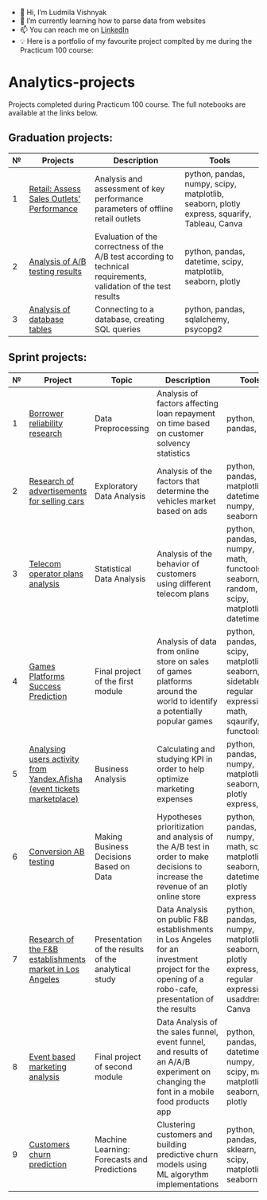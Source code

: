 - 👋 Hi, I’m Ludmila Vishnyak
- 🌱 I’m currently learning how to parse data from websites
- 📫 You can reach me on [LinkedIn](https://www.linkedin.com/in/ludmila-vishnyak/)
- :bulb: Here is a portfolio of my favourite project complted by me during the Practicum 100 course:

# Analytics-projects
Projects completed during Practicum 100 course. The full notebooks are available at the links below.

## Graduation projects:
| № | Projects   | Description                                                    | Tools |
|---|----------|------------------------------------------------------------|-------------|
|1  |[Retail: Assess Sales Outlets' Performance](https://github.com/Susan-Calvin/Retail-Assesment/blob/main/12_Retail%20Assesment.ipynb)|Analysis and assessment of key performance parameters of offline retail outlets |python, pandas, numpy, scipy, matplotlib, seaborn, plotly express, squarify, Tableau, Canva|
|2  |[Analysis of A/B testing results](https://github.com/Susan-Calvin/AB-test-Validation/blob/main/10_AB%20test%20validation.ipynb)|Evaluation of the correctness of the A/B test according to technical requirements, validation of the test results|python, pandas, datetime, scipy, matplotlib, seaborn, plotly|
|3  |[Analysis of database tables](https://github.com/Susan-Calvin/SQL-queries/blob/main/11_SQL_books%20database.ipynb)|Connecting to a database, creating SQL queries|python, pandas, sqlalchemy, psycopg2|
 

 ## Sprint projects:
| № | Project   | Topic   |Description                                                    | Tools |
|---|----------|--------|------------------------------------------------------------|-------------|
|1  |[Borrower reliability research](https://github.com/Susan-Calvin/Analyzing-loan-risk/blob/main/1_Credit_Scoring.ipynb)|Data Preprocessing|Analysis of factors affecting loan repayment on time based on customer solvency statistics|python, pandas, nltk|
|2  |[Research of advertisements for selling cars](https://github.com/Susan-Calvin/Vehicles-price-factors/blob/main/2_Vehicles_Price_Factors.ipynb)|Exploratory Data Analysis|Analysis of the factors that determine the vehicles market based on ads |python, pandas, matplotlib, datetime, numpy, seaborn|
|3  |[Telecom operator plans analysis](https://github.com/Susan-Calvin/Telecom-operator-plans-analysis/blob/main/3_Telecom_operator_plans_analysis.ipynb)|Statistical Data Analysis|Analysis of the behavior of customers using different telecom plans |python, pandas, numpy, math, functools, seaborn, random, scipy, matplotlib, datetime|
|4  |[Games Platforms Success Prediction](https://github.com/Susan-Calvin/Games-Platforms-Success-Prediction/blob/main/4_Games_Platforms_Success_Prediction.ipynb)|Final project of the first module|Analysis of data from online store on sales of games platforms around the world to identify a potentially popular games |python, pandas, scipy, matplotlib, seaborn, sidetable, regular expressions, math, sqaurify, functools|
|5  |[Analysing users activity from Yandex.Afisha (event tickets marketplace) ](https://github.com/Susan-Calvin/Business-Analysis-Project/blob/main/5_KPI_metrics.ipynb)|Business Analysis | Calculating and studying KPI in order to help optimize marketing expenses |python, pandas, numpy, matplotlib, seaborn, plotly express, sys|
|6  |[Conversion AB testing](https://github.com/Susan-Calvin/Conversion-AB-testing/blob/main/6_Conversion_AB_testing.ipynb)|Making Business Decisions Based on Data|Hypotheses prioritization and analysis of the A/B test in order to make decisions to increase the revenue of an online store|python, pandas, numpy, math, scipy, matplotlib, seaborn, datetime, plotly express|
|7  |[Research of the F&B establishments market in Los Angeles](https://github.com/Susan-Calvin/Storytelling-with-Data/blob/main/7_Data_Storytelling.ipynb)|Presentation of the results of the analytical study|Data Analysis on public F&B establishments in Los Angeles for an investment project for the opening of a robo-cafe, presentation of the results|python, pandas, numpy, matplotlib, seaborn, plotly express, regular expressions, usaddress, Canva|
|8  |[Event based marketing analysis](https://github.com/Susan-Calvin/Event-based-Analytics/blob/main/8_Funnels_AB_testing.ipynb)|Final project of second module|Data Analysis of the sales funnel, event funnel, and results of an A/A/B experiment on changing the font in a mobile food products app|python, pandas, datetime, numpy, scipy, math, matplotlib, seaborn, plotly|
|9  |[Customers churn prediction](https://github.com/Susan-Calvin/Forecasts-and-Predictions/blob/main/9_ML_Forecasts%20and%20Predictions.ipynb)|Machine Learning: Forecasts and Predictions|Clustering customers and building predictive churn models using ML algorythm implementations|python, pandas, sklearn, scipy, matplotlib, seaborn|
